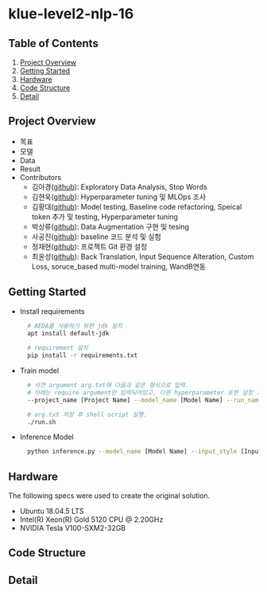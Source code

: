 # klue-level2-nlp-16

## Table of Contents
  1. [Project Overview](#Project-Overview)
  2. [Getting Started](#Getting-Started)
  3. [Hardware](#Hardware)
  3. [Code Structure](#Code-Structure)
  4. [Detail](#Detail)

## Project Overview
  * 목표
  * 모델
  * Data
  * Result
  * Contributors
    * 김아경([github](https://github.com/EP000)): Exploratory Data Analysis, Stop Words
    * 김현욱([github](https://github.com/powerwook)): Hyperparameter tuning 및 MLOps 조사
    * 김황대([github](https://github.com/kimhwangdae)): Model testing, Baseline code refactoring, Speical token 추가 및 testing, Hyperparameter tuning
    * 박상류([github](https://github.com/psrpsj)): Data Augmentation 구현 및 tesing
    * 사공진([github](https://github.com/tkrhdwls)): baseline 코드 분석 및 실험
    * 정재현([github](https://github.com/JHyunJung)): 프로젝트 Git 환경 설정
    * 최윤성([github](https://github.com/choi-yunsung)): Back Translation, Input Sequence Alteration, Custom Loss, soruce_based multi-model training, WandB연동

## Getting Started
  * Install requirements
    ``` bash
      # AEDA를 사용하기 위한 jdk 설치
      apt install default-jdk
      
      # requirement 설치
      pip install -r requirements.txt 
    ```
  * Train model
    ``` bash
      # 사전 argument arg.txt에 다음과 같은 형식으로 입력.
      # 아래는 require argument만 입력되어있고, 다른 hyperparameter 또한 설정 가능.
      --project_name [Project Name] --model_name [Model Name] --run_name [Run Name] --input_style [Input style(baseline, relation_token, daum)]

      # arg.txt 저장 후 shell script 실행.
      ./run.sh
    ```
  * Inference Model
    ```bash
      python inference.py --model_name [Model Name] --input_style [Input style(baseline, relation_token, daum)]
    ```
## Hardware
The following specs were used to create the original solution.
- Ubuntu 18.04.5 LTS
- Intel(R) Xeon(R) Gold 5120 CPU @ 2.20GHz
- NVIDIA Tesla V100-SXM2-32GB

## Code Structure

## Detail


